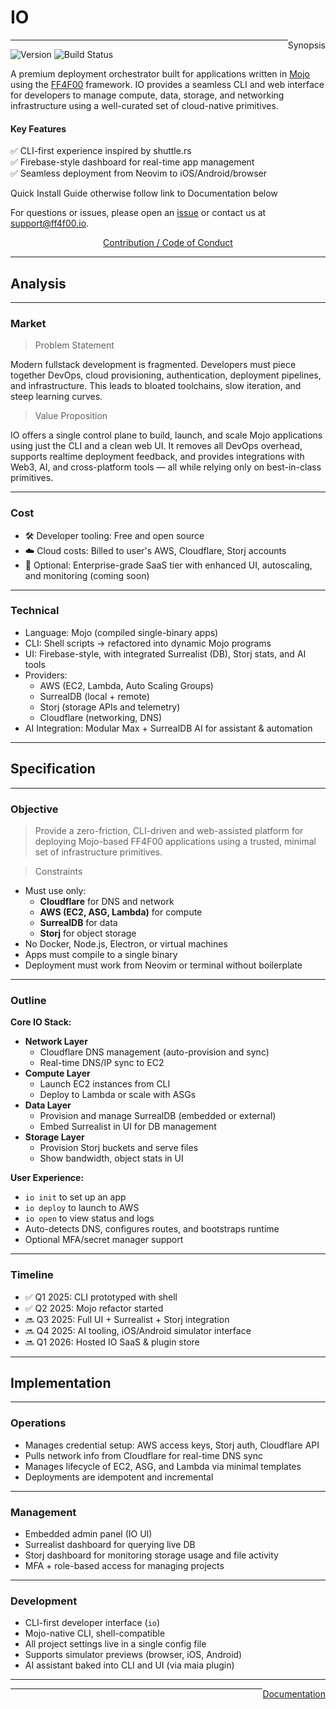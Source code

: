 # IO

<div style="float: right">Synopsis</div>
<hr>

![Version](https://img.shields.io/badge/version-0.0.1-blue) ![Build Status](https://img.shields.io/github/actions/workflow/status/io-platform/io/main.yml)

A premium deployment orchestrator built for applications written in [Mojo](https://www.modular.com/mojo) using the [FF4F00](https://github.com/ff4f00/ff4f00) framework. IO provides a seamless CLI and web interface for developers to manage compute, data, storage, and networking infrastructure using a well-curated set of cloud-native primitives.

#### Key Features  
✅ CLI-first experience inspired by shuttle.rs  
✅ Firebase-style dashboard for real-time app management  
✅ Seamless deployment from Neovim to iOS/Android/browser  

Quick Install Guide otherwise follow link to Documentation below

For questions or issues, please open an [issue](https://github.com/io-platform/io/issues) or contact us at support@ff4f00.io.

<div style="text-align: center;"><a href="#">Contribution / Code of Conduct</a></div>

---

## Analysis
<hr>

### Market

> Problem Statement

Modern fullstack development is fragmented. Developers must piece together DevOps, cloud provisioning, authentication, deployment pipelines, and infrastructure. This leads to bloated toolchains, slow iteration, and steep learning curves.

> Value Proposition

IO offers a single control plane to build, launch, and scale Mojo applications using just the CLI and a clean web UI. It removes all DevOps overhead, supports realtime deployment feedback, and provides integrations with Web3, AI, and cross-platform tools — all while relying only on best-in-class primitives.

---

### Cost

- 🛠 Developer tooling: Free and open source
- ☁️ Cloud costs: Billed to user's AWS, Cloudflare, Storj accounts
- 🔐 Optional: Enterprise-grade SaaS tier with enhanced UI, autoscaling, and monitoring (coming soon)

---

### Technical

- Language: Mojo (compiled single-binary apps)
- CLI: Shell scripts → refactored into dynamic Mojo programs
- UI: Firebase-style, with integrated Surrealist (DB), Storj stats, and AI tools
- Providers:
  - AWS (EC2, Lambda, Auto Scaling Groups)
  - SurrealDB (local + remote)
  - Storj (storage APIs and telemetry)
  - Cloudflare (networking, DNS)
- AI Integration: Modular Max + SurrealDB AI for assistant & automation

---

## Specification
<hr>

### Objective

> Provide a zero-friction, CLI-driven and web-assisted platform for deploying Mojo-based FF4F00 applications using a trusted, minimal set of infrastructure primitives.

> Constraints

- Must use only:
  - **Cloudflare** for DNS and network
  - **AWS (EC2, ASG, Lambda)** for compute
  - **SurrealDB** for data
  - **Storj** for object storage
- No Docker, Node.js, Electron, or virtual machines
- Apps must compile to a single binary
- Deployment must work from Neovim or terminal without boilerplate

---

### Outline

**Core IO Stack:**

- **Network Layer**
  - Cloudflare DNS management (auto-provision and sync)
  - Real-time DNS/IP sync to EC2
- **Compute Layer**
  - Launch EC2 instances from CLI
  - Deploy to Lambda or scale with ASGs
- **Data Layer**
  - Provision and manage SurrealDB (embedded or external)
  - Embed Surrealist in UI for DB management
- **Storage Layer**
  - Provision Storj buckets and serve files
  - Show bandwidth, object stats in UI

**User Experience:**

- `io init` to set up an app
- `io deploy` to launch to AWS
- `io open` to view status and logs
- Auto-detects DNS, configures routes, and bootstraps runtime
- Optional MFA/secret manager support

---

### Timeline

- ✅ Q1 2025: CLI prototyped with shell
- ✅ Q2 2025: Mojo refactor started
- 🔜 Q3 2025: Full UI + Surrealist + Storj integration
- 🔜 Q4 2025: AI tooling, iOS/Android simulator interface
- 🔜 Q1 2026: Hosted IO SaaS & plugin store

---

## Implementation
<hr>

### Operations

- Manages credential setup: AWS access keys, Storj auth, Cloudflare API
- Pulls network info from Cloudflare for real-time DNS sync
- Manages lifecycle of EC2, ASG, and Lambda via minimal templates
- Deployments are idempotent and incremental

---

### Management

- Embedded admin panel (IO UI)
- Surrealist dashboard for querying live DB
- Storj dashboard for monitoring storage usage and file activity
- MFA + role-based access for managing projects

---

### Development

- CLI-first developer interface (`io`)
- Mojo-native CLI, shell-compatible
- All project settings live in a single config file
- Supports simulator previews (browser, iOS, Android)
- AI assistant baked into CLI and UI (via maia plugin)

---

<a href="#" style="float: right">Documentation</a> 
<hr>
